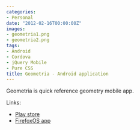 ```yaml
---
categories:
- Personal
date: "2012-02-16T00:00:00Z"
images:
- geometria1.png
- geometria2.png
tags:
- Android
- Cordova
- jQuery Mobile
- Pure CSS
title: Geometria - Android application
---
```


Geometria is quick reference geometry mobile app.

Links:

- [Play store](https://market.android.com/details?id=com.avtobiografia.geometria)
- [FirefoxOS app](https://marketplace.firefox.com/app/geometria/)
